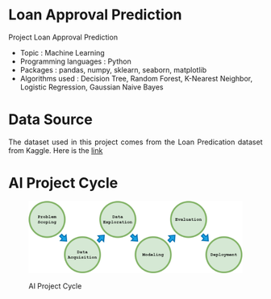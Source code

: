 # Loan Approval Prediction
Project Loan Approval Prediction

- Topic : Machine Learning
- Programming languages : Python
- Packages : pandas, numpy, sklearn, seaborn, matplotlib
- Algorithms used : Decision Tree, Random Forest, K-Nearest Neighbor, Logistic Regression, Gaussian Naive Bayes

# Data Source
The dataset used in this project comes from the Loan Predication dataset from Kaggle. Here is the [link](https://www.kaggle.com/ninzaami/loan-predication/home)

# AI Project Cycle
<figure>
  <img src="https://github.com/novazi/prediction-loan/blob/main/AI_Project_Cycle.png" alt="Alt Text">
  <figcaption><style> p {text-align: justify;}</style><p>AI Project Cycle</p></figcaption>
</figure>